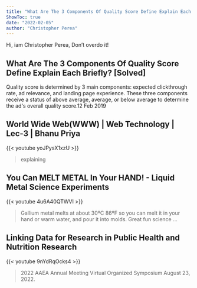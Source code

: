 ```yaml
---
title: "What Are The 3 Components Of Quality Score Define Explain Each Briefly? [Solved]"
ShowToc: true 
date: "2022-02-05"
author: "Christopher Perea" 
---
```


Hi, iam Christopher Perea, Don’t overdo it!
## What Are The 3 Components Of Quality Score Define Explain Each Briefly? [Solved]
 Quality score is determined by 3 main components: expected clickthrough rate, ad relevance, and landing page experience. These three components receive a status of above average, average, or below average to determine the ad's overall quality score.12 Feb 2019

## World Wide Web(WWW) | Web Technology | Lec-3 | Bhanu Priya
{{< youtube yoJPysX1xzU >}}
>explaining

## You Can MELT METAL In Your HAND! - Liquid Metal Science Experiments
{{< youtube 4u6A40QTWVI >}}
>Gallium metal melts at about 30ºC 86ºF so you can melt it in your hand or warm water, and pour it into molds. Great fun science ...

## Linking Data for Research in Public Health and Nutrition Research
{{< youtube 9nYdRqOcks4 >}}
>2022 AAEA Annual Meeting Virtual Organized Symposium August 23, 2022.

